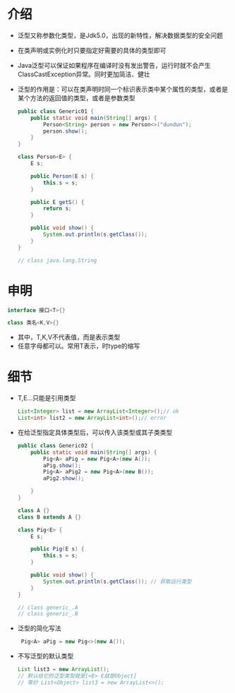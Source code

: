 

# 介绍

* 泛型又称参数化类型，是Jdk5.0，出现的新特性，解决数据类型的安全问题

* 在类声明或实例化时只要指定好需要的具体的类型即可

* Java泛型可以保证如果程序在编译时没有发出警告，运行时就不会产生ClassCastException异常。同时更加简洁、健壮

* 泛型的作用是：可以在类声明时同一个标识表示类中某个属性的类型，或者是某个方法的返回值的类型，或者是参数类型

  ```java
  public class Generic01 {
      public static void main(String[] args) {
          Person<String> person = new Person<>("dundun");
          person.show();
      }
  }
  
  class Person<E> {
      E s;
  
      public Person(E s) {
          this.s = s;
      }
  
      public E getS() {
          return s;
      }
  
      public void show() {
          System.out.println(s.getClass());
      }
  }
  
  // class java.lang.String
  ```



# 申明

```java
interface 接口<T>{}

class 类名<K,V>{}
```

* 其中，T,K,V不代表值，而是表示类型
* 任意字母都可以。常用T表示，时type的缩写



# 细节

* T,E...只能是引用类型

  ```java
  List<Integer> list = new ArrayList<Integer>();// ok
  List<int> list2 = new ArrayList<int>();// error
  ```

* 在给泛型指定具体类型后，可以传入该类型或其子类类型

  ```java
  public class Generic02 {
      public static void main(String[] args) {
          Pig<A> aPig = new Pig<A>(new A());
          aPig.show();
          Pig<A> aPig2 = new Pig<A>(new B());
          aPig2.show();
  
      }
  }
  
  class A {}
  class B extends A {}
  
  class Pig<E> {
      E s;
  
      public Pig(E s) {
          this.s = s;
      }
  
      public void show() {
          System.out.println(s.getClass()); // 获取运行类型
      }
  }
  
  // class generic_.A
  // class generic_.B
  ```

* 泛型的简化写法

  ```java
   Pig<A> aPig = new Pig<>(new A());
  ```

* 不写泛型的默认类型

  ```java
  List list3 = new ArrayList();
  // 默认给它的泛型类型就是[<E> E就是Object]
  // 等价 List<Object> list3 = new ArrayList<>();
  ```

  